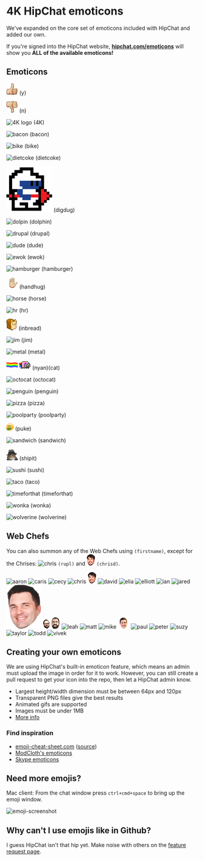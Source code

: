 # 4K HipChat emoticons

We've expanded on the core set of emoticons included with HipChat and added our own.

If you're signed into the HipChat website, **[hipchat.com/emoticons](https://www.hipchat.com/emoticons/)** will show you **ALL of the available emoticons!**


## Emoticons

![y](src/y.png) (y)

![n](src/n.png) (n)

![4K logo](src/4K.png) (4K)

![bacon](src/bacon.png) (bacon)

![bike](src/bike.png) (bike)

![dietcoke](src/dietcoke.png) (dietcoke)

![digdug](src/digdug.png) (digdug)

![dolpin](src/dolphin.png) (dolphin)

![drupal](src/drupal.png) (drupal)

![dude](src/dude.png) (dude)

![ewok](src/ewok.gif) (ewok)

![hamburger](src/hamburger.png) (hamburger)

![handhug](src/handhug.gif) (handhug)

![horse](src/horse.png) (horse)

![hr](src/hr.png) (hr)

![inbread](src/inbread.gif) (inbread)

![jim](src/jim.gif) (jim)

![metal](src/metal.png) (metal)

![nyan](src/nyan.gif) ![cat](src/cat.gif) (nyan)(cat)

![octocat](src/octocat.png) (octocat)

![penguin](src/penguin.gif) (penguin)

![pizza](src/pizza.png) (pizza)

![poolparty](src/poolparty.gif) (poolparty)

![puke](src/puke.gif) (puke)

![sandwich](src/sandwich.png) (sandwich)

![shipit](src/shipit.png) (shipit)

![sushi](src/sushi.png) (sushi)

![taco](src/taco.png) (taco)

![timeforthat](src/timeforthat.gif) (timeforthat)

![wonka](src/wonka.png) (wonka)

![wolverine](src/wolverine.gif) (wolverine)

## Web Chefs

You can also summon any of the Web Chefs using `(firstname)`, except for the Chrises: ![chris](src/chris.png) `(rupl)` and ![chrisd](src/chrisd.png) `(chrisd)`.

![aaron](src/aaron.png)
![caris](src/caris.png)
![cecy](src/cecy.png)
![chris](src/chris.png)
![chrisd](src/chrisd.png)
![david](src/david.png)
![elia](src/elia.png)
![elliott](src/elliott.png)
![ian](src/ian.png)
![jared](src/jared.png)
![jeff](src/jeff.png)
![joe](src/joe.png)
![jon](src/jon.png)
![leah](src/leah.png)
![matt](src/matt.png)
![mike](src/mike.png)
![patrick](src/patrick.png)
![paul](src/paul.png)
![peter](src/peter.png)
![suzy](src/suzy.png)
![taylor](src/taylor.png)
![todd](src/todd.png)
![vivek](src/vivek.png)

## Creating your own emoticons

We are using HipChat's built-in emoticon feature, which means an admin must upload the image in order for it to work. However, you can still create a pull request to get your icon into the repo, then let a HipChat admin know.

* Largest height/width dimension must be between 64px and 120px
* Transparent PNG files give the best results
* Animated gifs are supported
* Images must be under 1MB
* [More info](http://help.hipchat.com/knowledgebase/articles/276750-how-to-create-custom-emoticons/)

### Find inspiration

* [emoji-cheat-sheet.com](http://www.emoji-cheat-sheet.com/) ([source](https://github.com/arvida/emoji-cheat-sheet.com/tree/master/public/graphics/emojis/))
* [ModCloth's emoticons](https://github.com/modcloth/hipchat-emoticons/)
* [Skype emoticons](http://emoticonhq.com/skypeemoticons.html)

## Need more emojis?

Mac client: From the chat window press `ctrl+cmd+space` to bring up the emoji window.

![emoji-screenshot](emoji-screenshot.png)

## Why can't I use emojis like in Github?

I guess HipChat isn't that hip yet. Make noise with others on the [feature request page](http://help.hipchat.com/forums/138883-suggestions-issues/suggestions/3407099-add-github-s-emoji-set).
